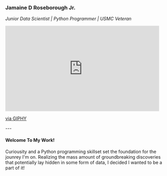 ### Jamaine D Roseborough Jr.
*Junior Data Scientist | Python Programmer | USMC Veteran*
<iframe src="https://giphy.com/embed/bAQH7WXKqtIBrPs7sR" width="480" height="268" frameBorder="0" class="giphy-embed" allowFullScreen></iframe><p><a href="https://giphy.com/gifs/scaler-official-sleep-code-coding-bAQH7WXKqtIBrPs7sR">via GIPHY</a></p>
---

#### Welcome To My Work!
Curiousity and a Python programming skillset set the foundation for the jounrey I'm on. Realizing the mass amount of groundbreaking discoveries that potentially lay hidden in some form of data, I decided I wanted to be a part of it!
